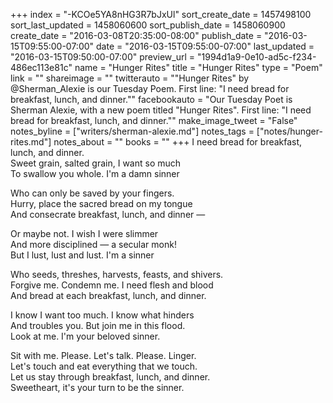 +++
index = "-KCOe5YA8nHG3R7bJxUl"
sort_create_date = 1457498100
sort_last_updated = 1458060600
sort_publish_date = 1458060900
create_date = "2016-03-08T20:35:00-08:00"
publish_date = "2016-03-15T09:55:00-07:00"
date = "2016-03-15T09:55:00-07:00"
last_updated = "2016-03-15T09:50:00-07:00"
preview_url = "1994d1a9-0e10-ad5c-f234-486ec113e81c"
name = "Hunger Rites"
title = "Hunger Rites"
type = "Poem"
link = ""
shareimage = ""
twitterauto = "\"Hunger Rites\" by @Sherman_Alexie is our Tuesday Poem. First line: \"I need bread for breakfast, lunch, and dinner.\""
facebookauto = "Our Tuesday Poet is Sherman Alexie, with a new poem titled \"Hunger Rites\". First line: \"I need bread for breakfast, lunch, and dinner.\""
make_image_tweet = "False"
notes_byline = ["writers/sherman-alexie.md"]
notes_tags = ["notes/hunger-rites.md"]
notes_about = ""
books = ""
+++
I need bread for breakfast, lunch, and dinner.<br>
Sweet grain, salted grain, I want so much<br>
To swallow you whole. I'm a damn sinner

Who can only be saved by your fingers.<br>
Hurry, place the sacred bread on my tongue<br>
And consecrate breakfast, lunch, and dinner &mdash;

Or maybe not. I wish I were slimmer<br>
And more disciplined &mdash; a secular monk!<br>
But I lust, lust and lust. I'm a sinner

Who seeds, threshes, harvests, feasts, and shivers.<br>
Forgive me. Condemn me. I need flesh and blood<br>
And bread at each breakfast, lunch, and dinner.

I know I want too much. I know what hinders<br>
And troubles you. But join me in this flood.<br>
Look at me. I'm your beloved sinner.

Sit with me. Please. Let's talk. Please. Linger.<br>
Let's touch and eat everything that we touch.<br>
Let us stay through breakfast, lunch, and dinner.<br>
Sweetheart, it's your turn to be the sinner.